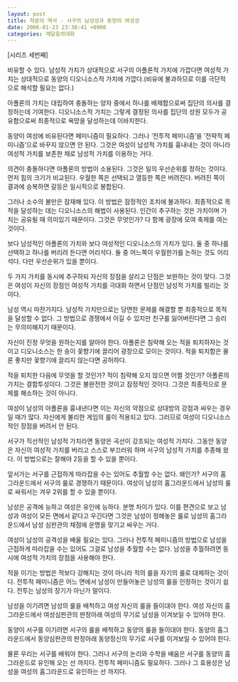 ```yaml
---
layout: post
title: 학문의 역사 - 서구의 남성성과 동양의 여성성
date: 2006-01-23 23:38:41 +0900
categories: 깨달음의대화
---
```

[시리즈 세번째]
  

  
비유할 수 있다. 남성적 가치가 상대적으로 서구의 아폴론적 가치에 가깝다면 여성적 가치는 상대적으로 동양의 디오니소스적 가치에 가깝다.(비유에 불과하므로 이를 극단적으로 해석할 필요는 없다.)
  

  
아폴론의 가치는 대립하여 충돌하는 양자 중에서 하나를 배제함으로써 집단의 의사를 결정하는데 기여한다. 디오니소스적 가치는 그렇게 결정된 의사를 집단의 성원 모두가 공유함으로써 최종적으로 욕망을 달성하는데 이바지한다. 
  

  
동양이 여성에 비유된다면 페미니즘이 필요하다. 그러나 ‘전투적 페미니즘’을 ‘전략적 페미니즘’으로 바꾸지 않으면 안 된다. 그것은 여성이 남성적 가치를 흉내내는 것이 아니라 여성적 가치를 보존한 채로 남성적 가치를 이용하는 거다. 
  

  
의견이 충돌하다면 아폴론의 방법이 소용된다. 그것은 일의 우선순위를 정하는 것이다. 먼저 힘의 크기가 비교된다. 우월한 쪽은 선택되고 열등한 쪽은 버려진다. 버려진 쪽이 결과에 승복하면 갈등은 일시적으로 봉합된다. 
  

  
그러나 소수의 불만은 잠재해 있다. 이 방법은 잠정적인 조치에 불과하다. 최종적으로 목적을 달성하는 데는 디오니소스의 해법이 사용된다. 인간이 추구하는 것은 가치이며 가치는 공유될 때 의미있기 때문이다. 그것은 무엇인가? 다 함께 광장에 모여 축제를 여는 것이다. 
   

  
보다 남성적인 아폴론의 가치와 보다 여성적인 디오니소스의 가치가 있다. 둘 중 하나를 선택하고 하나를 버리려 든다면 어리석다. 둘 중 어느쪽이 우월한가를 논하는 것도 어리석다. 다만 우선순위가 있을 뿐이다. 
  

  
두 가지 가치를 동시에 추구하되 자신의 장점을 살리고 단점은 보완하는 것이 맞다. 그것은 여성이 자신의 장점인 여성적 가치를 극대화 하면서 단점인 남성적 가치를 빌리는 것이다.
  

  
남성 역시 마찬가지다. 남성적 가치만으로는 당면한 문제를 해결할 뿐 최종적으로 목적을 달성할 수 없다. 그 방법으로 경쟁에서 이길 수 있지만 친구를 잃어버린다면 그 승리는 무의미해지기 때문이다. 
  

  
자신이 진정 무엇을 원하는지를 알아야 한다. 아폴론은 침략해 오는 적을 퇴치하자는 것이고 디오니소스는 한 송이 꽃향기에 끌리어 광장으로 모이는 것이다. 적을 퇴치함은 물론 좋지만 꽃향기에 끌리지 않는다면 공허하다. 
  

  
적을 퇴치한 다음에 무엇을 할 것인가? 적이 침략해 오지 않으면 어쩔 것인가? 아폴론의 가치는 결함투성이다. 그것은 불완전한 것이고 잠정적인 것이다. 그것은 최종적으로 문제를 해소하는 것이 아니다. 
  

  
여성이 남성의 아폴론을 흉내낸다면 이는 자신의 약점으로 상대방의 강점과 싸우는 경우일 때가 많다. 자신에게 불리한 게임의 룰이 적용되고 있다. 그러므로 여성이 디오니소스적인 장점을 버려서 안 된다.
  

  
서구가 직선적인 남성적 가치라면 동양은 곡선이 강조되는 여성적 가치다. 그동안 동양은 자신의 여성적 가치를 버리고 스스로 부끄러워 하며 서구의 남성적 가치를 추종해 왔다. 이 방법으로는 잘해야 2등을 할 수 있을 뿐이다. 
  

  
앞서가는 서구를 근접하게 따라잡을 수는 있어도 추월할 수는 없다. 왜인가? 서구의 홈그라운드에서 서구의 룰로 경쟁하기 때문이다. 여성이 남성의 홈그라운드에서 남성의 룰로 싸워서는 겨우 2위를 할 수 있을 뿐이다. 
  

  
남성은 공격에 능하고 여성은 유인에 능하다. 분명 차이가 있다. 이를 편견으로 보고 남성과 여성이 모든 면에서 같다고 우긴다면 그것은 남성이 정해놓은 룰로 남성의 홈그라운드에서 남성 심판관의 채점에 운명을 맞기고 싸우는 거다. 
  

  
여성이 남성의 공격성을 배울 필요는 있다. 그러나 전투적 페미니즘의 방법으로 남성을 근접하게 따라잡을 수는 있어도 그걸로 남성을 추월할 수는 없다. 남성을 추월하려면 동시에 여성적 가치의 장점을 사용해야 한다. 
  

  
적을 이기는 방법은 적보다 강해지는 것이 아니라 적의 룰을 자기의 룰로 대체하는 것이다. 전투적 페미니즘은 어느 면에서 남성이 만들어놓은 남성의 룰을 인정하는 것이기 쉽다. 전투는 남성의 장기가 아닌가 말이다. 
  

  
남성을 이기려면 남성의 룰을 배척하고 여성 자신의 룰을 들이대야 한다. 여성 자신의 홈그라운드에서 여성심판관의 판정아래 여성의 무기로 남성을 이겨보일 수 있어야 한다.
  

  
동양이 서구를 이기려면 서구의 룰을 배척하고 동양의 룰을 들이대야 한다. 동양의 홈그라운드에서 동양심판관의 판정아래 동양정신의 무기로 서구를 이겨보일 수 있어야 한다. 
  

  
물론 우리는 서구를 배워야 한다. 그러나 서구의 논리와 수학을 배움은 서구를 동양의 홈그라운드로 유인해 오는 선 까지다. 전투적 페미니즘도 필요하다. 그러나 그 효용성은 남성을 여성의 홈그라운드로 유인하는 선 까지다.